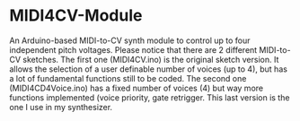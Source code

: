 # MIDI4CV-Module
An Arduino-based MIDI-to-CV synth module to control up to four independent pitch voltages. 
Please notice that there are 2 different MIDI-to-CV sketches. The first one (MIDI4CV.ino) is the original sketch version. It allows the selection of a user definable number of voices (up to 4), but has a lot of fundamental functions still to be coded. The second one (MIDI4CD4Voice.ino) has a fixed number of voices (4) but way more functions implemented (voice priority, gate retrigger. This last version is the one I use in my synthesizer.
